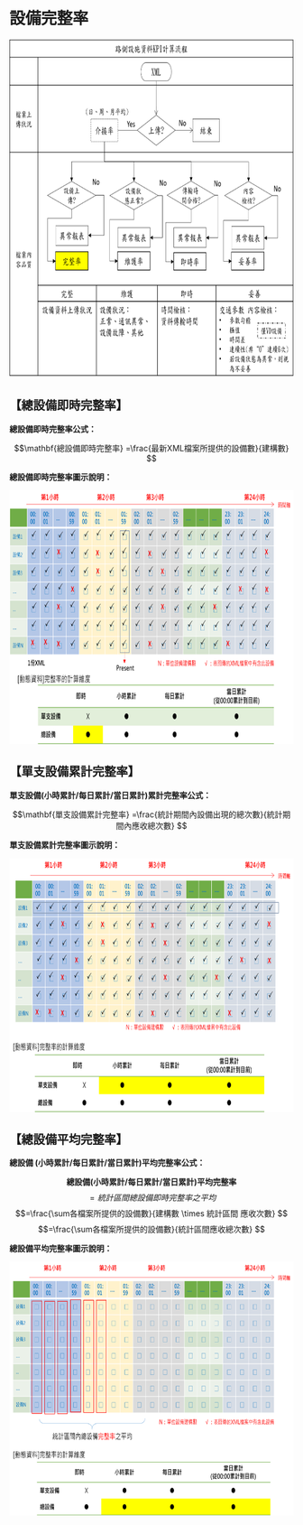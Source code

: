 # 設備完整率



   <div align=center><img src="https://github.com/trafficmotc/UploadInformation/blob/master/KPI/KPI計算流程之完整率.png" width="800" height="600" /></div>

 


## 【總設備即時完整率】

     
     
  **總設備即時完整率公式：**


$$\mathbf{總設備即時完整率} =\frac{最新XML檔案所提供的設備數}{建構數} $$

 **總設備即時完整率圖示說明：** 
  
   <div align=center><img src="https://github.com/trafficmotc/UploadInformation/blob/master/KPI/總設備即時完整率.png" width="800" height="450" /></div>



## 【單支設備累計完整率】


**單支設備(小時累計/每日累計/當日累計)累計完整率公式：**

 $$\mathbf{單支設備累計完整率} =\frac{統計期間內設備出現的總次數}{統計期間內應收總次數} $$

 **單支設備累計完整率圖示說明：** 
 
  <div align=center><img src="https://github.com/trafficmotc/UploadInformation/blob/master/KPI/單支設備完整率.png" width="800" height="450" /></div>


## 【總設備平均完整率】


**總設備 (小時累計/每日累計/當日累計)平均完整率公式：**

 $$\mathbf{總設備 (小時累計/每日累計/當日累計)平均完整率} $$
 $$=統計區間總設備即時完整率之平均$$
 $$=\frac{\sum各檔案所提供的設備數}{建構數 \times 統計區間 應收次數} $$
 $$=\frac{\sum各檔案所提供的設備數}{統計區間應收總次數} $$
 
 **總設備平均完整率圖示說明：** 
  
   <div align=center><img src="https://github.com/trafficmotc/UploadInformation/blob/master/KPI/總設備平均完整率.png" width="800" height="450" /></div>
